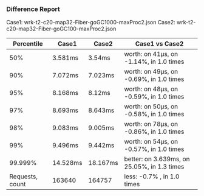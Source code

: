 ### Difference Report
Case1: wrk-t2-c20-map32-Fiber-goGC1000-maxProc2.json
Case2: wrk-t2-c20-map32-Fiber-goGC100-maxProc2.json

|Percentile|Case1|Case2|Case1 vs Case2|
|---|---|---|---|
|50%|3.581ms|3.54ms|worth: on 41µs, on -1.14%, in 1.0 times |
|90%|7.072ms|7.023ms|worth: on 49µs, on -0.69%, in 1.0 times |
|95%|8.168ms|8.12ms|worth: on 48µs, on -0.59%, in 1.0 times |
|97%|8.693ms|8.643ms|worth: on 50µs, on -0.58%, in 1.0 times |
|98%|9.083ms|9.005ms|worth: on 78µs, on -0.86%, in 1.0 times |
|99%|9.496ms|9.442ms|worth: on 54µs, on -0.57%, in 1.0 times |
|99.999%|14.528ms|18.167ms|better: on 3.639ms, on 25.05%, in 1.3 times |
|Requests, count|163640|164757|less: -0.7% , in 1.0 times |
